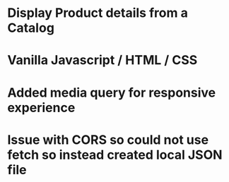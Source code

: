 # Display Product details from a Catalog

# Vanilla Javascript / HTML / CSS

# Added media query for responsive experience

# Issue with CORS so could not use fetch so instead created local JSON file
